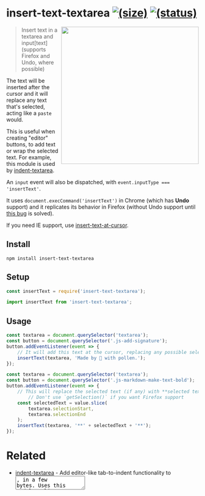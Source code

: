 # insert-text-textarea [![(size)][badge-gzip]](#no-link) [![(status)][badge-travis]][link-travis]

  [badge-gzip]: https://img.shields.io/bundlephobia/minzip/insert-text-textarea.svg?label=gzipped
  [badge-travis]: https://api.travis-ci.com/fregante/insert-text-textarea.svg?branch=master
  [link-travis]: https://travis-ci.com/fregante/insert-text-textarea

<img align="right" width="360" src="https://user-images.githubusercontent.com/1402241/55075820-e3645800-50ce-11e9-8591-9195c3cdfc8a.gif">

> Insert text in a textarea and input[text] (supports Firefox and Undo, where possible)

The text will be inserted after the cursor and it will replace any text that's selected, acting like a `paste` would.

This is useful when creating "editor" buttons, to add text or wrap the selected text. For example, this module is used by [indent-textarea](https://github.com/fregante/indent-textarea).

An `input` event will also be dispatched, with `event.inputType === 'insertText'`.

It uses `document.execCommand('insertText')` in Chrome (which has **Undo** support) and it replicates its behavior in Firefox (without Undo support until [this bug](https://bugzilla.mozilla.org/show_bug.cgi?id=1220696) is solved).

If you need IE support, use [insert-text-at-cursor](https://github.com/grassator/insert-text-at-cursor).

## Install

```
npm install insert-text-textarea
```

## Setup

```js
const insertText = require('insert-text-textarea');
```

```js
import insertText from 'insert-text-textarea';
```

## Usage

```js
const textarea = document.querySelector('textarea');
const button = document.querySelector('.js-add-signature');
button.addEventListener(event => {
	// It will add this text at the cursor, replacing any possible selected text
	insertText(textarea, 'Made by 🐝 with pollen.');
});
```

```js
const textarea = document.querySelector('textarea');
const button = document.querySelector('.js-markdown-make-text-bold');
button.addEventListener(event => {
	// This will replace the selected text (if any) with **selected text**
        // Don't use `getSelection()` if you want Firefox support
	const selectedText = value.slice(
		textarea.selectionStart,
		textarea.selectionEnd
	);
	insertText(textarea, '**' + selectedText + '**');
});
```

# Related

- [indent-textarea](https://github.com/fregante/indent-textarea) - Add editor-like tab-to-indent functionality to <textarea>, in a few bytes. Uses this module.
- [fit-textarea](https://github.com/fregante/fit-textarea) - Automatically expand a `<textarea>` to fit its content, in a few bytes.
- [Refined GitHub](https://github.com/sindresorhus/refined-github) - Uses this module.
